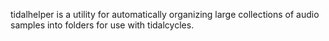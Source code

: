 tidalhelper is a utility for automatically organizing large collections of audio samples into folders for use with tidalcycles.
